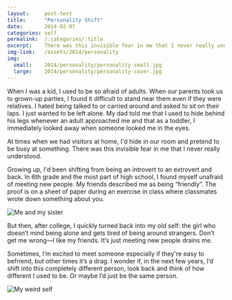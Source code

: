 ```yaml
---
layout:     post-text
title:      "Personality Shift"
date:       2014-02-07
categories: self
permalink:  /:categories/:title
excerpt:    There was this invisible fear in me that I never really understood.
img-link:   /assets/2014/personality
img:
  small:    2014/personality/personality-small.jpg
  large:    2014/personality/personality-cover.jpg
---
```

When I was a kid, I used to be so afraid of adults. When our parents took us to grown-up parties, I found it difficult to stand near them even if they were relatives. I hated being talked to or carried around and asked to sit on their laps. I just wanted to be left alone. My dad told me that I used to hide behind his legs whenever an adult approached me and that as a toddler, I immediately looked away when someone looked me in the eyes.

At times when we had visitors at home, I'd hide in our room and pretend to be busy at something. There was this invisible fear in me that I never really understood.

Growing up, I'd been shifting from being an introvert to an extrovert and back. In 6th grade and the most part of high school, I found myself unafraid of meeting new people. My friends described me as being “friendly”. The proof is on a sheet of paper during an exercise in class where classmates wrote down something about you.

<div class="module">
  <img src="{{ page.img-link }}1.jpg" alt="Me and my sister" >
</div>

But then, after college, I quickly turned back into my old self: the girl who doesn’t mind being alone and gets tired of being around strangers. Don’t get me wrong&mdash;I like my friends. It’s just meeting new people drains me.

Sometimes, I’m excited to meet someone especially if they're easy to befriend, but other times it’s a drag. I wonder if, in the next few years, I’d shift into this completely different person, look back and think of how different I used to be. Or maybe I’d just be the same person.

<div class="module">
  <img src="{{ page.img-link }}2.jpg" alt="My weird self" >
</div>
